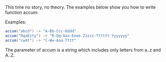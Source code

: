 ﻿This time no story, no theory. The examples below show you how to write function accum:

Examples:
````csharp
accum("abcd") -> "A-Bb-Ccc-Dddd"
accum("RqaEzty") -> "R-Qq-Aaa-Eeee-Zzzzz-Tttttt-Yyyyyyy"
accum("cwAt") -> "C-Ww-Aaa-Tttt"
````

The parameter of accum is a string which includes only letters from a..z and A..Z.

